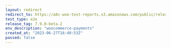 ```yaml
---
layout: redirect
redirect_to: https://a8c-woo-test-reports.s3.amazonaws.com/public/release/7.9.0-beta.2/woocommerce-payments/e2e/index.html
test_type: e2e
release_tag: 7.9.0-beta.2
env_description: "woocommerce-payments"
created_at: "2023-06-27T16:40:53Z"
passed: false
---
```

